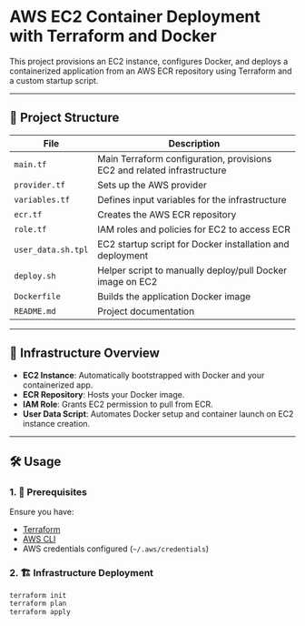 # AWS EC2 Container Deployment with Terraform and Docker

This project provisions an EC2 instance, configures Docker, and deploys a containerized application from an AWS ECR repository using Terraform and a custom startup script.

---

## 🚀 Project Structure

| File | Description |
|------|-------------|
| `main.tf` | Main Terraform configuration, provisions EC2 and related infrastructure |
| `provider.tf` | Sets up the AWS provider |
| `variables.tf` | Defines input variables for the infrastructure |
| `ecr.tf` | Creates the AWS ECR repository |
| `role.tf` | IAM roles and policies for EC2 to access ECR |
| `user_data.sh.tpl` | EC2 startup script for Docker installation and deployment |
| `deploy.sh` | Helper script to manually deploy/pull Docker image on EC2 |
| `Dockerfile` | Builds the application Docker image |
| `README.md` | Project documentation |

---

## 🧱 Infrastructure Overview

- **EC2 Instance**: Automatically bootstrapped with Docker and your containerized app.
- **ECR Repository**: Hosts your Docker image.
- **IAM Role**: Grants EC2 permission to pull from ECR.
- **User Data Script**: Automates Docker setup and container launch on EC2 instance creation.

---

## 🛠 Usage

### 1. 🧪 Prerequisites

Ensure you have:
- [Terraform](https://developer.hashicorp.com/terraform/downloads)
- [AWS CLI](https://docs.aws.amazon.com/cli/latest/userguide/install-cliv2.html)
- AWS credentials configured (`~/.aws/credentials`)

### 2. 🏗️ Infrastructure Deployment

```bash
terraform init
terraform plan
terraform apply
